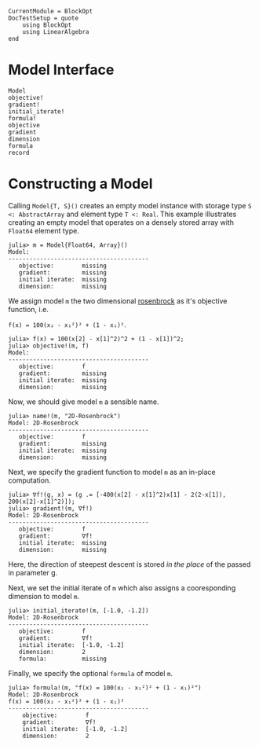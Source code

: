 ```@meta
CurrentModule = BlockOpt
DocTestSetup = quote
    using BlockOpt
    using LinearAlgebra
end
```

# Model Interface
```@docs
Model
objective!
gradient!
initial_iterate!
formula!
objective
gradient
dimension
formula
record
```

# Constructing a Model

Calling `Model{T, S}()` creates an empty model instance with storage type
`S <: AbstractArray` and element type `T <: Real`.
This example illustrates creating an empty model that operates on a densely stored array with `Float64` element type.

```repl
julia> m = Model{Float64, Array}() 
Model: 
----------------------------------------
   objective:        missing
   gradient:         missing
   initial iterate:  missing
   dimension:        missing
```

We assign model `m` the two dimensional [rosenbrock](https://en.wikipedia.org/wiki/Rosenbrock_function) as it's objective function, i.e.  


``f(x) = 100(x₂ - x₁²)² + (1 - x₁)²``.  


```repl
julia> f(x) = 100(x[2] - x[1]^2)^2 + (1 - x[1])^2;
julia> objective!(m, f)
Model: 
----------------------------------------
   objective:        f
   gradient:         missing
   initial iterate:  missing
   dimension:        missing
```

Now, we should give model `m` a sensible name.

```repl
julia> name!(m, "2D-Rosenbrock")
Model: 2D-Rosenbrock
----------------------------------------
   objective:        f
   gradient:         missing
   initial iterate:  missing
   dimension:        missing
```

Next, we specify the gradient function to model `m` as an in-place
computation.

```repl
julia> ∇f!(g, x) = (g .= [-400(x[2] - x[1]^2)x[1] - 2(2-x[1]), 200(x[2]-x[1]^2)]);
julia> gradient!(m, ∇f!)
Model: 2D-Rosenbrock
----------------------------------------
   objective:        f
   gradient:         ∇f!
   initial iterate:  missing
   dimension:        missing
```

Here, the direction of steepest descent is stored _in the place_  of the passed in parameter g.


Next, we set the initial iterate of `m` which also assigns a cooresponding dimension to model `m`.

```repl
julia> initial_iterate!(m, [-1.0, -1.2])
Model: 2D-Rosenbrock
----------------------------------------
   objective:        f
   gradient:         ∇f!
   initial iterate:  [-1.0, -1.2]
   dimension:        2
   formula:          missing
```

Finally, we specify the optional `formula` of model `m`. 

```repl
julia> formula!(m, "f(x) = 100(x₂ - x₁²)² + (1 - x₁)²")
Model: 2D-Rosenbrock
f(x) = 100(x₂ - x₁²)² + (1 - x₁)²
----------------------------------------
    objective:        f
    gradient:         ∇f!
    initial iterate:  [-1.0, -1.2]
    dimension:        2
```